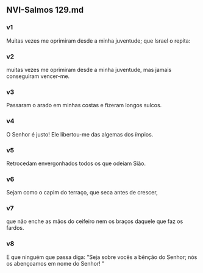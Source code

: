 ## NVI-Salmos 129.md
### v1
 Muitas vezes me oprimiram desde a minha juventude; que Israel o repita:
### v2
 muitas vezes me oprimiram desde a minha juventude, mas jamais conseguiram vencer-me.
### v3
 Passaram o arado em minhas costas e fizeram longos sulcos.
### v4
 O Senhor é justo! Ele libertou-me das algemas dos ímpios.
### v5
 Retrocedam envergonhados todos os que odeiam Sião.
### v6
 Sejam como o capim do terraço, que seca antes de crescer,
### v7
 que não enche as mãos do ceifeiro nem os braços daquele que faz os fardos.
### v8
 E que ninguém que passa diga: "Seja sobre vocês a bênção do Senhor; nós os abençoamos em nome do Senhor! "
